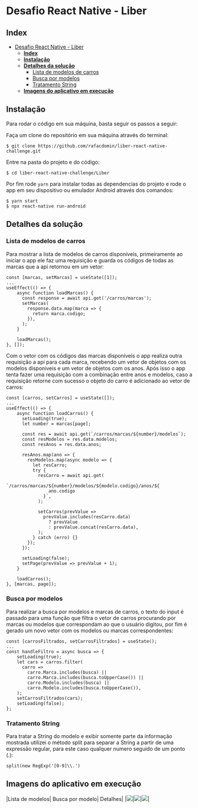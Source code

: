 # Desafio React Native - Liber

## **Index**
- [Desafio React Native - Liber](#desafio-react-native---liber)
  - [**Index**](#index)
  - [**Instalação**](#instala%c3%a7%c3%a3o)
  - [**Detalhes da solução**](#detalhes-da-solu%c3%a7%c3%a3o)
    - [Lista de modelos de carros](#lista-de-modelos-de-carros)
    - [Busca por modelos](#busca-por-modelos)
    - [Tratamento String](#tratamento-string)
  - [**Imagens do aplicativo em execução**](#imagens-do-aplicativo-em-execu%c3%a7%c3%a3o)


## **Instalação**

Para rodar o código em sua máquina, basta seguir os passos a seguir:

Faça um clone do repositório em sua máquina através do terminal:
```
$ git clone https://github.com/rafacdomin/liber-react-native-challenge.git
```
Entre na pasta do projeto e do código:
```
$ cd liber-react-native-challenge/Liber
```
Por fim rode ```yarn``` para instalar todas as dependencias do projeto e rode o app em seu dispositivo ou emulador Android através dos comandos:
```
$ yarn start
$ npx react-native run-android
```

## **Detalhes da solução**

### Lista de modelos de carros

Para mostrar a lista de modelos de carros disponíveis, primeiramente ao iniciar o app ele faz uma requisição e guarda os códigos de todas as marcas que a api retornou em um vetor:

```
const [marcas, setMarcas] = useState([1]);
...
useEffect(() => {
    async function loadMarcas() {
      const response = await api.get('/carros/marcas');
      setMarcas(
        response.data.map(marca => {
          return marca.codigo;
        }),
      );
    }

    loadMarcas();
}, []);
```


Com o vetor com os códigos das marcas disponíveis o app realiza outra requisição a api para cada marca, recebendo um vetor de objetos com os modelos disponiveis e um vetor de objetos com os anos. Após isso o app tenta fazer uma requisição com a combinação entre anos e modelos, caso a requisição retorne com sucesso o objeto do carro é adicionado ao vetor de carros:
```
const [carros, setCarros] = useState([]);
...
useEffect(() => {
    async function loadCarros() {
      setLoading(true);
      let number = marcas[page];

      const res = await api.get(`/carros/marcas/${number}/modelos`);
      const resModelos = res.data.modelos;
      const resAnos = res.data.anos;

      resAnos.map(ano => {
        resModelos.map(async modelo => {
          let resCarro;
          try {
            resCarro = await api.get(
              `/carros/marcas/${number}/modelos/${modelo.codigo}/anos/${
                ano.codigo
              }`,
            );

            setCarros(prevValue =>
              prevValue.includes(resCarro.data)
                ? prevValue
                : prevValue.concat(resCarro.data),
            );
          } catch (erro) {}
        });
      });

      setLoading(false);
      setPage(prevValue => prevValue + 1);
    }

    loadCarros();
}, [marcas, page]);
```

### Busca por modelos

Para realizar a busca por modelos e marcas de carros, o texto do input é passado para uma função que filtra o vetor de carros procurando por marcas ou modelos que correspondam ao que o usuário digitou, por fim é gerado um novo vetor com os modelos ou marcas correspondentes:

```
const [carrosFiltrados, setCarrosFiltrados] = useState();
...
const handleFiltro = async busca => {
    setLoading(true);
    let cars = carros.filter(
      carro =>
        carro.Marca.includes(busca) ||
        carro.Marca.includes(busca.toUpperCase()) ||
        carro.Modelo.includes(busca) ||
        carro.Modelo.includes(busca.toUpperCase()),
    );
    setCarrosFiltrados(cars);
    setLoading(false);
};
```

### Tratamento String

Para tratar a String do modelo e exibir somente parte da informação mostrada utilizei o método split para separar a String a partir de uma expressão regular, para este caso qualquer numero seguido de um ponto (.):
```
split(new RegExp('[0-9]\\.')
```

## **Imagens do aplicativo em execução**

|Lista de modelos| Busca por modelo| Detalhes|
|![](https://imgur.com/wG0j7Il)|![](https://imgur.com/zLgT7Wr)|![](https://imgur.com/Iz97owD)|
